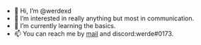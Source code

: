- 👋 Hi, I’m @werdexd
- 👀 I’m interested in really anything but most in communication.
- 🌱 I’m currently learning the basics.
- 📫 You can reach me by <a href="mailto:werdereal@gmail.com?body=%0A%0AI%20got%20your%20email%20adress%20from%20your%20GitHub%20readme.md.">mail</a> and discord:werde#0173.
